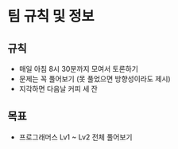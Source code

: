 # 팀 규칙 및 정보

## 규칙

- 매일 아침 8시 30분까지 모여서 토론하기
- 문제는 꼭 풀어보기 (못 풀었으면 방향성이라도 제시)
- 지각하면 다음날 커피 세 잔

## 목표
- 프로그래머스 Lv1 ~ Lv2 전체 풀어보기
